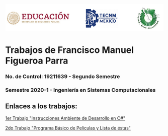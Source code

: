 
![Logo1](https://github.com/FranFig1310/FigueroaWorksOOP/blob/master/Portada%20IMG/Logos.png "Logos de la Secretaría de Educación Pública de México, Tecnológico Nacional de México e Instituto Tecnológico de Tijuana, de izquierda a derecha")
# Trabajos de Francisco Manuel Figueroa Parra

### No. de Control: 19211639 - Segundo Semestre

### Semestre 2020-1 - Ingeniería en Sistemas Computacionales


## Enlaces a los trabajos:

[1er Trabajo "Instrucciones Ambiente de Desarrollo en C#"](./SETUP/README.md)

[2do Trabajo "Programa Básico de Peliculas y Lista de éstas"](./Peliculas/Program.cs)


